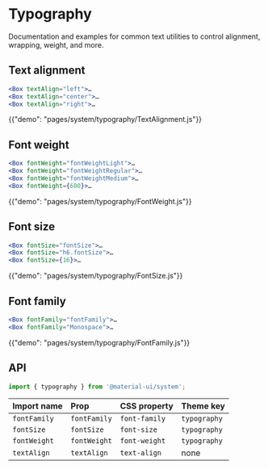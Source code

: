 # Typography

<p class="description">Documentation and examples for common text utilities to control alignment, wrapping, weight, and more.</p>

## Text alignment

```jsx
<Box textAlign="left">…
<Box textAlign="center">…
<Box textAlign="right">…
```

{{"demo": "pages/system/typography/TextAlignment.js"}}

## Font weight

```jsx
<Box fontWeight="fontWeightLight">…
<Box fontWeight="fontWeightRegular">…
<Box fontWeight="fontWeightMedium">…
<Box fontWeight={600}>…
```

{{"demo": "pages/system/typography/FontWeight.js"}}

## Font size

```jsx
<Box fontSize="fontSize">…
<Box fontSize="h6.fontSize">…
<Box fontSize={16}>…
```

{{"demo": "pages/system/typography/FontSize.js"}}

## Font family

```jsx
<Box fontFamily="fontFamily">…
<Box fontFamily="Monospace">…
```

{{"demo": "pages/system/typography/FontFamily.js"}}

## API

```js
import { typography } from '@material-ui/system';
```

| Import name  | Prop         | CSS property  | Theme key    |
|:------------ |:------------ |:------------- |:------------ |
| `fontFamily` | `fontFamily` | `font-family` | `typography` |
| `fontSize`   | `fontSize`   | `font-size`   | `typography` |
| `fontWeight` | `fontWeight` | `font-weight` | `typography` |
| `textAlign`  | `textAlign`  | `text-align`  | none         |